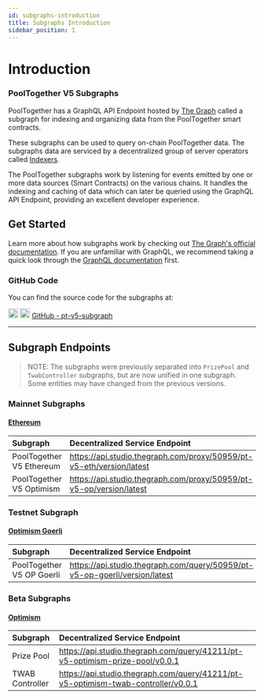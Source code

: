 ```yaml
---
id: subgraphs-introduction
title: Subgraphs Introduction
sidebar_position: 1
---
```


# Introduction

### PoolTogether V5 Subgraphs

PoolTogether has a GraphQL API Endpoint hosted by [The Graph](https://thegraph.com/docs/en/about/#what-the-graph-is) called a subgraph for indexing and organizing data from the PoolTogether smart contracts.

These subgraphs can be used to query on-chain PoolTogether data. The subgraphs data are serviced by a decentralized group of server operators called [Indexers](https://thegraph.com/docs/en/network/indexing/).

The PoolTogether subgraphs work by listening for events emitted by one or more data sources (Smart Contracts) on the various chains. It handles the indexing and caching of data which can later be queried using the GraphQL API Endpoint, providing an excellent developer experience.

## Get Started

Learn more about how subgraphs work by checking out [The Graph's official documentation](https://thegraph.com/docs/en/). If you are unfamiliar with GraphQL, we recommend taking a quick look through the [GraphQL documentation](https://graphql.org/learn/) first.

### GitHub Code

You can find the source code for the subgraphs at:


<div className='flex-center'>
  <img src="/img/github.svg" width="20" height="20" className='github-img-dark' />
  <img src="/img/github-light.png" width="20" height="20" className='github-img-light' />
  <a href="https://github.com/GenerationSoftware/pt-v5-subgraph">GitHub - pt-v5-subgraph</a>
</div>

---

## Subgraph Endpoints

> NOTE: The subgraphs were previously separated into `PrizePool` and `TwabController` subgraphs, but are now unified in one subgraph. Some entities may have changed from the previous versions.

### Mainnet Subgraphs

#### [Ethereum](../../deployments/mainnet#ethereum)

| Subgraph | Decentralized Service Endpoint |
| :-- | :-- |
| PoolTogether V5 Ethereum | https://api.studio.thegraph.com/proxy/50959/pt-v5-eth/version/latest |
| PoolTogether V5 Optimism | https://api.studio.thegraph.com/proxy/50959/pt-v5-op/version/latest |

### Testnet Subgraph

#### [Optimism Goerli](../../deployments/testnet#optimism-goerli)

| Subgraph | Decentralized Service Endpoint |
| :-- | :-- |
| PoolTogether V5 OP Goerli | https://api.studio.thegraph.com/query/50959/pt-v5-op-goerli/version/latest |


### Beta Subgraphs

#### [Optimism](../../deployments/beta)

| Subgraph | Decentralized Service Endpoint |
| :-- | :-- |
| Prize Pool | https://api.studio.thegraph.com/query/41211/pt-v5-optimism-prize-pool/v0.0.1 |
| TWAB Controller | https://api.studio.thegraph.com/query/41211/pt-v5-optimism-twab-controller/v0.0.1 |
